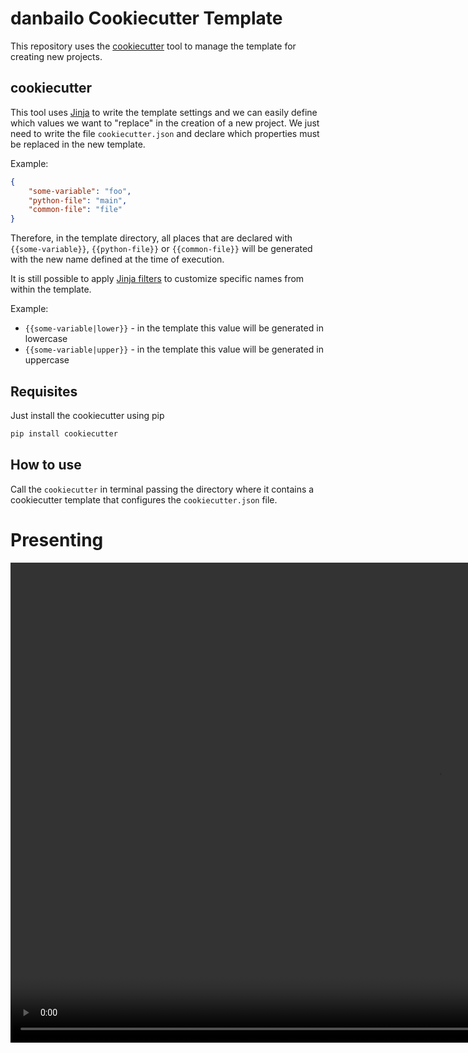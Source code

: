 # danbailo Cookiecutter Template

This repository uses the [cookiecutter](https://www.cookiecutter.io/) tool to
manage the template for creating new projects.

## cookiecutter

This tool uses [Jinja](https://jinja.palletsprojects.com/en/3.1.x/) to write the
template settings and we can easily define which values ​​we want to "replace" in the
creation of a new project. We just need to write the file `cookiecutter.json` and declare which
properties must be replaced in the new template.

Example:
```json
{
    "some-variable": "foo",
    "python-file": "main",
    "common-file": "file"
}
```

Therefore, in the template directory, all places that are declared with ``{{some-variable}}``, ``{{python-file}}`` or ``{{common-file}}`` will be generated with the new name defined at the time of execution.

It is still possible to apply [Jinja filters](https://jinja.palletsprojects.com/en/3.1.x/templates/#list-of-builtin-filters) to customize specific names from within the template.

Example:
- ``{{some-variable|lower}}`` - in the template this value will be generated in lowercase
- ``{{some-variable|upper}}`` - in the template this value will be generated in uppercase

## Requisites

Just install the cookiecutter using pip

```bash
pip install cookiecutter
```

## How to use

Call the `cookiecutter` in terminal passing the directory where it contains a cookiecutter template that configures the `cookiecutter.json` file.

# Presenting

<video width="1366" height="768" controls>
  <source src="assets/presenting.mp4" type="video/mp4">
</video>